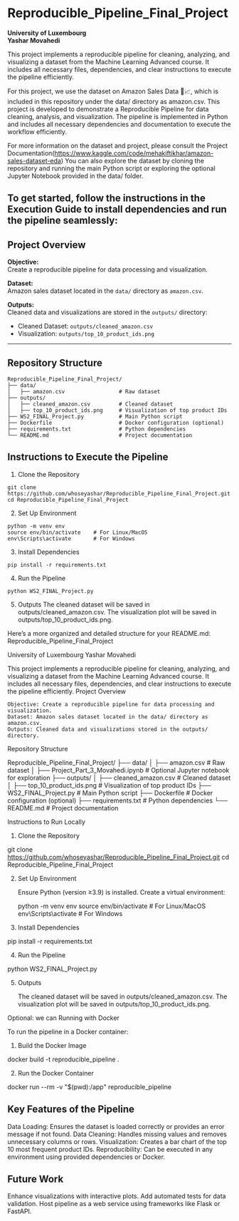 # Reproducible_Pipeline_Final_Project

**University of Luxembourg**  
**Yashar Movahedi**

This project implements a reproducible pipeline for cleaning, analyzing, and visualizing a dataset from the Machine Learning Advanced course. It includes all necessary files, dependencies, and clear instructions to execute the pipeline efficiently.

For this project, we use the dataset on Amazon Sales Data 🛒📈, which is included in this repository under the data/ directory as amazon.csv. This project is developed to demonstrate a Reproducible Pipeline for data cleaning, analysis, and visualization. The pipeline is implemented in Python and includes all necessary dependencies and documentation to execute the workflow efficiently.

For more information on the dataset and project, please consult the Project Documentation(https://www.kaggle.com/code/mehakiftikhar/amazon-sales-dataset-eda) You can also explore the dataset by cloning the repository and running the main Python script or exploring the optional Jupyter Notebook provided in the data/ folder.

To get started, follow the instructions in the Execution Guide to install dependencies and run the pipeline seamlessly:
---

## Project Overview
**Objective:**  
Create a reproducible pipeline for data processing and visualization.

**Dataset:**  
Amazon sales dataset located in the `data/` directory as `amazon.csv`.

**Outputs:**  
Cleaned data and visualizations are stored in the `outputs/` directory:
- Cleaned Dataset: `outputs/cleaned_amazon.csv`
- Visualization: `outputs/top_10_product_ids.png`

---

## Repository Structure

```plaintext
Reproducible_Pipeline_Final_Project/
├── data/
│   ├── amazon.csv                 # Raw dataset
├── outputs/
│   ├── cleaned_amazon.csv         # Cleaned dataset
│   ├── top_10_product_ids.png     # Visualization of top product IDs
├── WS2_FINAL_Project.py           # Main Python script
├── Dockerfile                     # Docker configuration (optional)
├── requirements.txt               # Python dependencies
└── README.md                      # Project documentation

```
## Instructions to Execute the Pipeline

1. Clone the Repository
  ```
git clone https://github.com/whoseyashar/Reproducible_Pipeline_Final_Project.git
cd Reproducible_Pipeline_Final_Project
 ```
2. Set Up Environment
```
python -m venv env
source env/bin/activate    # For Linux/MacOS
env\Scripts\activate       # For Windows
```
3. Install Dependencies
```
pip install -r requirements.txt
```
4. Run the Pipeline
```
python WS2_FINAL_Project.py
```
5. Outputs
The cleaned dataset will be saved in outputs/cleaned_amazon.csv.
The visualization plot will be saved in outputs/top_10_product_ids.png.


Here’s a more organized and detailed structure for your README.md:
Reproducible_Pipeline_Final_Project

University of Luxembourg
Yashar Movahedi

This project implements a reproducible pipeline for cleaning, analyzing, and visualizing a dataset from the Machine Learning Advanced course. It includes all necessary files, dependencies, and clear instructions to execute the pipeline efficiently.
Project Overview

    Objective: Create a reproducible pipeline for data processing and visualization.
    Dataset: Amazon sales dataset located in the data/ directory as amazon.csv.
    Outputs: Cleaned data and visualizations stored in the outputs/ directory.

Repository Structure

Reproducible_Pipeline_Final_Project/
├── data/
│   ├── amazon.csv              # Raw dataset
│   ├── Project_Part_3_Movahedi.ipynb  # Optional Jupyter notebook for exploration
├── outputs/
│   ├── cleaned_amazon.csv      # Cleaned dataset
│   ├── top_10_product_ids.png  # Visualization of top product IDs
├── WS2_FINAL_Project.py        # Main Python script
├── Dockerfile                  # Docker configuration (optional)
├── requirements.txt            # Python dependencies
└── README.md                   # Project documentation

Instructions to Run Locally
1. Clone the Repository

git clone https://github.com/whoseyashar/Reproducible_Pipeline_Final_Project.git
cd Reproducible_Pipeline_Final_Project

2. Set Up Environment

    Ensure Python (version ≥3.9) is installed.
    Create a virtual environment:

    python -m venv env
    source env/bin/activate    # For Linux/MacOS
    env\Scripts\activate       # For Windows

3. Install Dependencies

pip install -r requirements.txt

4. Run the Pipeline

python WS2_FINAL_Project.py

5. Outputs

    The cleaned dataset will be saved in outputs/cleaned_amazon.csv.
    The visualization plot will be saved in outputs/top_10_product_ids.png.

Optional: we can Running with Docker

To run the pipeline in a Docker container:
1. Build the Docker Image

docker build -t reproducible_pipeline .

2. Run the Docker Container

docker run --rm -v "$(pwd):/app" reproducible_pipeline

## Key Features of the Pipeline
Data Loading: Ensures the dataset is loaded correctly or provides an error message if not found.
Data Cleaning: Handles missing values and removes unnecessary columns or rows.
Visualization: Creates a bar chart of the top 10 most frequent product IDs.
Reproducibility: Can be executed in any environment using provided dependencies or Docker.

## Future Work
Enhance visualizations with interactive plots.
Add automated tests for data validation.
Host pipeline as a web service using frameworks like Flask or FastAPI.



